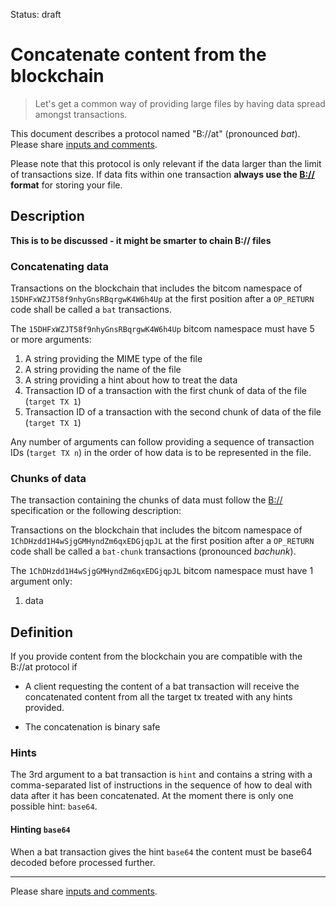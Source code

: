 Status: draft

# Concatenate content from the blockchain

> Let's get a common way of providing large files by having data spread amongst transactions.

This document describes a protocol named "B://at" (pronounced _bat_). 
Please share [inputs and comments](https://github.com/bico-media/bat/issues).

Please note that this protocol is only relevant if the data larger than the limit of transactions size. If data fits within one transaction **always use the [B://](https://b.bitdb.network) format** for storing your file. 


## Description

**This is to be discussed - it might be smarter to chain B:// files**

### Concatenating data

Transactions on the blockchain that includes the bitcom namespace of `15DHFxWZJT58f9nhyGnsRBqrgwK4W6h4Up` at the first position after a `OP_RETURN` code shall be called a `bat` transactions. 

The `15DHFxWZJT58f9nhyGnsRBqrgwK4W6h4Up` bitcom namespace must have 5 or more arguments:
1. A string providing the MIME type of the file
2. A string providing the name of the file
3. A string providing a hint about how to treat the data
4. Transaction ID of a transaction with the first chunk of data of the file (`target TX 1`)
5. Transaction ID of a transaction with the second chunk of data of the file (`target TX 1`)

Any number of arguments can follow providing a sequence of transaction IDs (`target TX n`) in the order of how data is to be represented in the file. 

### Chunks of data

The transaction containing the chunks of data must follow the [B://](https://b.bitdb.network) specification or the following description:

Transactions on the blockchain that includes the bitcom namespace of `1ChDHzdd1H4wSjgGMHyndZm6qxEDGjqpJL` at the first position after a `OP_RETURN` code shall be called a `bat-chunk` transactions (pronounced _bachunk_). 

The `1ChDHzdd1H4wSjgGMHyndZm6qxEDGjqpJL` bitcom namespace must have 1 argument only:
1. data


## Definition

If you provide content from the blockchain you are compatible with the B://at protocol if

- A client requesting the content of a bat transaction will receive the concatenated content from all the target tx treated with any hints provided. 

- The concatenation is binary safe



### Hints

The 3rd argument to a bat transaction is `hint` and contains a string with a comma-separated list of instructions in the sequence of how to deal with data after it has been concatenated. At the moment there is only one possible hint: `base64`.

#### Hinting `base64`

When a bat transaction gives the hint `base64` the content must be base64 decoded before processed further. 

----

Please share [inputs and comments](https://github.com/bico-media/bat/issues).
